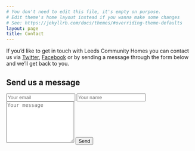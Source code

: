 ```yaml
---
# You don't need to edit this file, it's empty on purpose.
# Edit theme's home layout instead if you wanna make some changes
# See: https://jekyllrb.com/docs/themes/#overriding-theme-defaults
layout: page
title: Contact
---
```

If you’d like to get in touch with Leeds Community Homes you can contact us via [Twitter](https://twitter.com/leedscommhomes), [Facebook](https://www.facebook.com/LeedsCommunityHomes/) or by sending a message through the form below and we’ll get back to you.

<form method="POST" action="https://form.letsdance.agency/zXE32nJQ" class="contact-form">
  <h2 class="form-title">Send us a message</h2>
  <input type="text" name="_honeypot" value="" style="display: none;">
  <input type="hidden" name="_subject" value="Message from leedscommunityhomes.org.uk" >
  <input type="email" name="_replyto" placeholder="Your email" required="">
  <input type="text" name="name" placeholder="Your name" required="">
  <textarea rows="7" name="message" placeholder="Your message" required=""></textarea>
  <input type="submit" value="Send">
</form>


<script>
  if (document.forms[0] && window.FormData) {

  	var message = new Object();
  	message.loading = 'Loading...';
  	message.success = 'Thank you. Message received!';
  	message.failure = 'Whoops! There was a problem sending your message.';

  	var form = document.forms[0];
    var formAction = form.getAttribute("action");
  	var statusMessage = document.createElement('div');
  	statusMessage.className = 'status';

  	// Set up the AJAX request
  	var request = new XMLHttpRequest();
  	request.open('POST', formAction, true);
  	request.setRequestHeader('accept', 'application/json');

  	// Listen for the form being submitted
  	form.addEventListener('submit', function(evt) {

	    evt.preventDefault();
      form.insertAdjacentElement('beforeend', statusMessage);

	    // Create a new FormData object passing in the form's key value pairs (that was easy!)
	    var formData = new FormData(form);

	    // Send the formData
	    request.send(formData);

	    // Watch for changes to request.readyState and update the statusMessage accordingly
	    request.onreadystatechange = function () {

        // <4 =  waiting on response from server
        if (request.readyState < 4)
            statusMessage.innerHTML = message.loading;

        // 4 = Response from server has been completely loaded.
        else if (request.readyState === 4) {

            // 200 - 299 = successful
            if (request.status == 200 && request.status < 300)
                statusMessage.innerHTML = message.success;
            else
              statusMessage.innerHTML = message.failure;
        }
	    }
  	});

  }
</script>